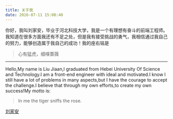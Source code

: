 ```yaml
---
title: 关于我
date: 2016-07-11 15:08:40
---
```

你好，我叫刘家安，毕业于河北科技大学，我是一个有理想有奋斗的前端工程师。我知道在很多方面我还有不足之处，但是我有接受挑战的勇气，我相信通过我自己的努力，能够创造属于我自己的成功！我的座右铭是
> 心有猛虎，细嗅蔷薇

---

Hello,My name is Liu Jiaan,I graduated from Hebei University Of Science and Technology.I am a front-end engineer with ideal and motivated.I know I still have a lot of problems in many aspects,but I have the courage to accept the challenge.I believe that through my own efforts,to create my own success!My motto is:
> In me the tiger sniffs the rose.

<div class="LI-profile-badge"  data-version="v1" data-size="medium" data-locale="zh_CN" data-type="horizontal" data-theme="dark" data-vanity="家安-刘-735aba112"><a class="LI-simple-link" href='https://cn.linkedin.com/in/%E5%AE%B6%E5%AE%89-%E5%88%98-735aba112?trk=profile-badge'>刘家安</a></div>

<script type="text/javascript" src="https://platform.linkedin.com/badges/js/profile.js" async defer></script>
